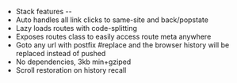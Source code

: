 - Stack features --
- Auto handles all link clicks to same-site and back/popstate
- Lazy loads routes with code-splitting
- Exposes routes class to easily access route meta anywhere
- Goto any url with postfix #replace and the browser history will be replaced instead of pushed
- No dependencies, 3kb min+gziped
- Scroll restoration on history recall
